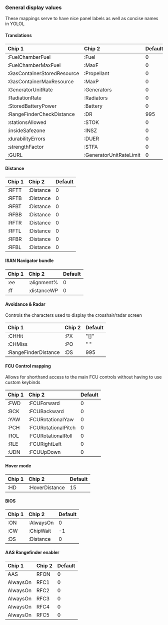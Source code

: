 ### General display values

These mappings serve to have nice panel labels as well as concise names in YOLOL


#### Translations

| Chip 1                        | Chip 2             | Default |
| :---------------------------- | :----------------- | ------- |
| :FuelChamberFuel              | :Fuel              | 0       |
| :FuelChamberMaxFuel           | :MaxF              | 0       |
| :GasContainerStoredResource   | :Propellant        | 0       |
| :GasContainerMaxResource      | :MaxP              | 0       |
| :GeneratorUnitRate            | :Generators        | 0       |
| :RadiationRate                | :Radiators         | 0       |
| :StoredBatteryPower           | :Battery           | 0       |
| :RangeFinderCheckDistance     | :DR                | 995     |
| :stationsAllowed              | :STOK              | 0       |
| :insideSafezone               | :INSZ              | 0       |
| :durabilityErrors             | :DUER              | 0       |
| :strengthFactor               | :STFA              | 0       |
| :GURL                    | :GeneratorUnitRateLimit | 0       |


#### Distance
| Chip 1                        | Chip 2             | Default |
| :---------------------------- | :----------------- | ------- |
| :RFTT                         | :Distance          | 0       |
| :RFTB                         | :Distance          | 0       |
| :RFBT                         | :Distance          | 0       |
| :RFBB                         | :Distance          | 0       |
| :RFTR                         | :Distance          | 0       |
| :RFTL                         | :Distance          | 0       |
| :RFBR                         | :Distance          | 0       |
| :RFBL                         | :Distance          | 0       |

#### ISAN Navigator bundle

| Chip 1                        | Chip 2             | Default |
| :---------------------------- | :----------------- | ------- |
| :ee                           | :alignment%        | 0       |
| :ff                           | :distanceWP        | 0       |


#### Avoidance & Radar

Controls the characters used to display the crosshair/radar screen

| Chip 1                        | Chip 2             | Default |
| :---------------------------- | :----------------- | ------- |
| :CHHit                        | :PX                | "[]"    |
| :CHMiss                       | :PO                | "  "    |
| :RangeFinderDistance          | :DS                | 995     |     


#### FCU Control mapping

Allows for shorthand access to the main FCU controls without having to use custom keybinds

| Chip 1                        | Chip 2             | Default |
| :---------------------------- | :----------------- | ------- |
| :FWD                          | :FCUForward        | 0       |
| :BCK                          | :FCUBackward       | 0       |
| :YAW                          | :FCURotationalYaw  | 0       |
| :PCH                          | :FCURotationalPitch| 0       |
| :ROL                          | :FCURotationalRoll | 0       |
| :RLE                          | :FCURightLeft      | 0       |
| :UDN                          | :FCUUpDown         | 0       |


#### Hover mode

| Chip 1                        | Chip 2             | Default |
| :---------------------------- | :----------------- | ------- |
| :HD                           | :HoverDistance     | 15      | * doubles as approach distance


#### BIOS

| Chip 1                        | Chip 2             | Default |
| :---------------------------- | :----------------- | ------- |
| :ON                           | :AlwaysOn          | 0       |
| :CW                           | :ChipWait          | -1      |
| :DS                           | :Distance          | 0       |


#### AAS Rangefinder enabler

| Chip 1                        | Chip 2             | Default |
| :---------------------------- | :----------------- | ------- |
| AAS                           | RFON               | 0       |
| AlwaysOn                      | RFC1               | 0       |
| AlwaysOn                      | RFC2               | 0       |
| AlwaysOn                      | RFC3               | 0       |
| AlwaysOn                      | RFC4               | 0       |
| AlwaysOn                      | RFC5               | 0       |

####